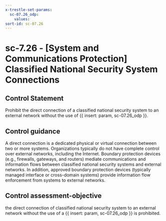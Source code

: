 ```yaml
---
x-trestle-set-params:
  sc-07.26_odp:
    values:
sort-id: sc-07.26
---
```


# sc-7.26 - \[System and Communications Protection\] Classified National Security System Connections

## Control Statement

Prohibit the direct connection of a classified national security system to an external network without the use of {{ insert: param, sc-07.26_odp }}.

## Control guidance

A direct connection is a dedicated physical or virtual connection between two or more systems. Organizations typically do not have complete control over external networks, including the Internet. Boundary protection devices (e.g., firewalls, gateways, and routers) mediate communications and information flows between classified national security systems and external networks. In addition, approved boundary protection devices (typically managed interface or cross-domain systems) provide information flow enforcement from systems to external networks.

## Control assessment-objective

the direct connection of classified national security system to an external network without the use of a {{ insert: param, sc-07.26_odp }} is prohibited.
